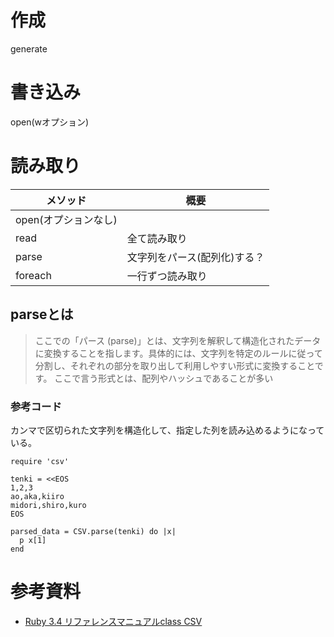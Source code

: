 # 作成
generate

# 書き込み
open(wオプション)

# 読み取り

| メソッド             | 概要             |
|----------------------|------------------|
| open(オプションなし) |                  |
| read                 | 全て読み取り     |
| parse                | 文字列をパース(配列化)する？ |
| foreach              | 一行ずつ読み取り |

## parseとは
>  ここでの「パース (parse)」とは、文字列を解釈して構造化されたデータに変換することを指します。具体的には、文字列を特定のルールに従って分割し、それぞれの部分を取り出して利用しやすい形式に変換することです。
> ここで言う形式とは、配列やハッシュであることが多い

### 参考コード
カンマで区切られた文字列を構造化して、指定した列を読み込めるようになっている。

```
require 'csv'

tenki = <<EOS
1,2,3
ao,aka,kiiro
midori,shiro,kuro
EOS

parsed_data = CSV.parse(tenki) do |x|
  p x[1]
end
```


# 参考資料
- [Ruby 3.4 リファレンスマニュアルclass CSV](https://docs.ruby-lang.org/ja/latest/class/CSV.html)
